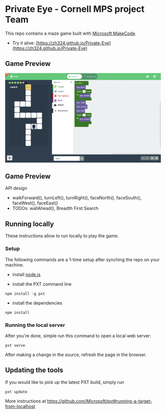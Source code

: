 # Private Eye - Cornell MPS project Team

This repo contains a maze game built with [Microsoft MakeCode](https://github.com/Microsoft/pxt). 

- Try it alive: [https://zh324.github.io/Private-Eye](https://zh324.github.io/Private-Eye)

## Game Preview

![](screenshots/overview.png)

## Game Preview

API design
* walkForward(), turnLeft(), turnRight(), faceNorth(), faceSouth(), faceWest(), faceEast()
* TODOs: wallAhead(), Breadth First Search

## Running locally

These instructions allow to run locally to play the game.

### Setup

The following commands are a 1-time setup after synching the repo on your machine.

* install [node.js](https://nodejs.org/en/)

* install the PXT command line
```
npm install -g pxt
```
* install the dependencies
```
npm install
```

### Running the local server

After you're done, simple run this command to open a local web server:
```
pxt serve
```

After making a change in the source, refresh the page in the browser.

## Updating the tools

If you would like to pick up the latest PXT build, simply run
```
pxt update
```

More instructions at https://github.com/Microsoft/pxt#running-a-target-from-localhost 
